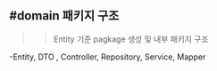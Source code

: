 #domain 패키지 구조 
-
>> Entity 기준 pagkage 생성
> 및 내부 패키지 구조
> 
> 
-Entity, DTO , Controller, Repository, Service, Mapper 

